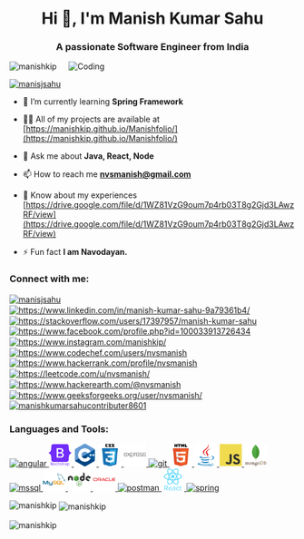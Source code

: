 
<h1 align="center">Hi 👋, I'm Manish Kumar Sahu</h1>
<h3 align="center">A passionate Software Engineer from India</h3>

<image align="right" alt="Coding" width="400" src="https://gifdb.com/images/high/animated-man-computer-coding-nae6mec378lsg1i3.webp">

<p align="left"> <img src="https://komarev.com/ghpvc/?username=manishkip&label=Profile%20views&color=0e75b6&style=flat" alt="manishkip" /> </p>

<p align="left"> <a href="https://twitter.com/manisjsahu" target="blank"><img src="https://img.shields.io/twitter/follow/manisjsahu?logo=twitter&style=for-the-badge" alt="manisjsahu" /></a> </p>

- 🌱 I’m currently learning **Spring Framework**

- 👨‍💻 All of my projects are available at [https://manishkip.github.io/Manishfolio/](https://manishkip.github.io/Manishfolio/)

- 💬 Ask me about **Java, React, Node**

- 📫 How to reach me **nvsmanish@gmail.com**

- 📄 Know about my experiences [https://drive.google.com/file/d/1WZ81VzG9oum7p4rb03T8g2Gjd3LAwzRF/view](https://drive.google.com/file/d/1WZ81VzG9oum7p4rb03T8g2Gjd3LAwzRF/view)

- ⚡ Fun fact **I am Navodayan.**

<h3 align="left">Connect with me:</h3>
<p align="left">
<a href="https://twitter.com/manisjsahu" target="blank"><img align="center" src="https://raw.githubusercontent.com/rahuldkjain/github-profile-readme-generator/master/src/images/icons/Social/twitter.svg" alt="manisjsahu" height="30" width="40" /></a>
<a href="https://linkedin.com/in/https://www.linkedin.com/in/manish-kumar-sahu-9a79361b4/" target="blank"><img align="center" src="https://raw.githubusercontent.com/rahuldkjain/github-profile-readme-generator/master/src/images/icons/Social/linked-in-alt.svg" alt="https://www.linkedin.com/in/manish-kumar-sahu-9a79361b4/" height="30" width="40" /></a>
<a href="https://stackoverflow.com/users/https://stackoverflow.com/users/17397957/manish-kumar-sahu" target="blank"><img align="center" src="https://raw.githubusercontent.com/rahuldkjain/github-profile-readme-generator/master/src/images/icons/Social/stack-overflow.svg" alt="https://stackoverflow.com/users/17397957/manish-kumar-sahu" height="30" width="40" /></a>
<a href="https://fb.com/https://www.facebook.com/profile.php?id=100033913726434" target="blank"><img align="center" src="https://raw.githubusercontent.com/rahuldkjain/github-profile-readme-generator/master/src/images/icons/Social/facebook.svg" alt="https://www.facebook.com/profile.php?id=100033913726434" height="30" width="40" /></a>
<a href="https://instagram.com/https://www.instagram.com/manishkip/" target="blank"><img align="center" src="https://raw.githubusercontent.com/rahuldkjain/github-profile-readme-generator/master/src/images/icons/Social/instagram.svg" alt="https://www.instagram.com/manishkip/" height="30" width="40" /></a>
<a href="https://www.codechef.com/users/https://www.codechef.com/users/nvsmanish" target="blank"><img align="center" src="https://cdn.jsdelivr.net/npm/simple-icons@3.1.0/icons/codechef.svg" alt="https://www.codechef.com/users/nvsmanish" height="30" width="40" /></a>
<a href="https://www.hackerrank.com/https://www.hackerrank.com/profile/nvsmanish" target="blank"><img align="center" src="https://raw.githubusercontent.com/rahuldkjain/github-profile-readme-generator/master/src/images/icons/Social/hackerrank.svg" alt="https://www.hackerrank.com/profile/nvsmanish" height="30" width="40" /></a>
<a href="https://www.leetcode.com/https://leetcode.com/u/nvsmanish/" target="blank"><img align="center" src="https://raw.githubusercontent.com/rahuldkjain/github-profile-readme-generator/master/src/images/icons/Social/leet-code.svg" alt="https://leetcode.com/u/nvsmanish/" height="30" width="40" /></a>
<a href="https://www.hackerearth.com/https://www.hackerearth.com/@nvsmanish" target="blank"><img align="center" src="https://raw.githubusercontent.com/rahuldkjain/github-profile-readme-generator/master/src/images/icons/Social/hackerearth.svg" alt="https://www.hackerearth.com/@nvsmanish" height="30" width="40" /></a>
<a href="https://auth.geeksforgeeks.org/user/https://www.geeksforgeeks.org/user/nvsmanish/" target="blank"><img align="center" src="https://raw.githubusercontent.com/rahuldkjain/github-profile-readme-generator/master/src/images/icons/Social/geeks-for-geeks.svg" alt="https://www.geeksforgeeks.org/user/nvsmanish/" height="30" width="40" /></a>
<a href="https://discord.gg/manishkumarsahucontributer8601" target="blank"><img align="center" src="https://raw.githubusercontent.com/rahuldkjain/github-profile-readme-generator/master/src/images/icons/Social/discord.svg" alt="manishkumarsahucontributer8601" height="30" width="40" /></a>
</p>

<h3 align="left">Languages and Tools:</h3>
<p align="left"> <a href="https://angular.io" target="_blank" rel="noreferrer"> <img src="https://angular.io/assets/images/logos/angular/angular.svg" alt="angular" width="40" height="40"/> </a> <a href="https://getbootstrap.com" target="_blank" rel="noreferrer"> <img src="https://raw.githubusercontent.com/devicons/devicon/master/icons/bootstrap/bootstrap-plain-wordmark.svg" alt="bootstrap" width="40" height="40"/> </a> <a href="https://www.w3schools.com/cpp/" target="_blank" rel="noreferrer"> <img src="https://raw.githubusercontent.com/devicons/devicon/master/icons/cplusplus/cplusplus-original.svg" alt="cplusplus" width="40" height="40"/> </a> <a href="https://www.w3schools.com/css/" target="_blank" rel="noreferrer"> <img src="https://raw.githubusercontent.com/devicons/devicon/master/icons/css3/css3-original-wordmark.svg" alt="css3" width="40" height="40"/> </a> <a href="https://expressjs.com" target="_blank" rel="noreferrer"> <img src="https://raw.githubusercontent.com/devicons/devicon/master/icons/express/express-original-wordmark.svg" alt="express" width="40" height="40"/> </a> <a href="https://git-scm.com/" target="_blank" rel="noreferrer"> <img src="https://www.vectorlogo.zone/logos/git-scm/git-scm-icon.svg" alt="git" width="40" height="40"/> </a> <a href="https://www.w3.org/html/" target="_blank" rel="noreferrer"> <img src="https://raw.githubusercontent.com/devicons/devicon/master/icons/html5/html5-original-wordmark.svg" alt="html5" width="40" height="40"/> </a> <a href="https://www.java.com" target="_blank" rel="noreferrer"> <img src="https://raw.githubusercontent.com/devicons/devicon/master/icons/java/java-original.svg" alt="java" width="40" height="40"/> </a> <a href="https://developer.mozilla.org/en-US/docs/Web/JavaScript" target="_blank" rel="noreferrer"> <img src="https://raw.githubusercontent.com/devicons/devicon/master/icons/javascript/javascript-original.svg" alt="javascript" width="40" height="40"/> </a> <a href="https://www.mongodb.com/" target="_blank" rel="noreferrer"> <img src="https://raw.githubusercontent.com/devicons/devicon/master/icons/mongodb/mongodb-original-wordmark.svg" alt="mongodb" width="40" height="40"/> </a> <a href="https://www.microsoft.com/en-us/sql-server" target="_blank" rel="noreferrer"> <img src="https://www.svgrepo.com/show/303229/microsoft-sql-server-logo.svg" alt="mssql" width="40" height="40"/> </a> <a href="https://www.mysql.com/" target="_blank" rel="noreferrer"> <img src="https://raw.githubusercontent.com/devicons/devicon/master/icons/mysql/mysql-original-wordmark.svg" alt="mysql" width="40" height="40"/> </a> <a href="https://nodejs.org" target="_blank" rel="noreferrer"> <img src="https://raw.githubusercontent.com/devicons/devicon/master/icons/nodejs/nodejs-original-wordmark.svg" alt="nodejs" width="40" height="40"/> </a> <a href="https://www.oracle.com/" target="_blank" rel="noreferrer"> <img src="https://raw.githubusercontent.com/devicons/devicon/master/icons/oracle/oracle-original.svg" alt="oracle" width="40" height="40"/> </a> <a href="https://postman.com" target="_blank" rel="noreferrer"> <img src="https://www.vectorlogo.zone/logos/getpostman/getpostman-icon.svg" alt="postman" width="40" height="40"/> </a> <a href="https://reactjs.org/" target="_blank" rel="noreferrer"> <img src="https://raw.githubusercontent.com/devicons/devicon/master/icons/react/react-original-wordmark.svg" alt="react" width="40" height="40"/> </a> <a href="https://spring.io/" target="_blank" rel="noreferrer"> <img src="https://www.vectorlogo.zone/logos/springio/springio-icon.svg" alt="spring" width="40" height="40"/> </a> </p>

<p><img align="left" src="https://github-readme-stats.vercel.app/api/top-langs?username=manishkip&show_icons=true&locale=en&layout=compact" alt="manishkip" /></p>

<p>&nbsp;<img align="center" src="https://github-readme-stats.vercel.app/api?username=manishkip&show_icons=true&locale=en" alt="manishkip" /></p>

<p><img align="center" src="https://github-readme-streak-stats.herokuapp.com/?user=manishkip&" alt="manishkip" /></p>
